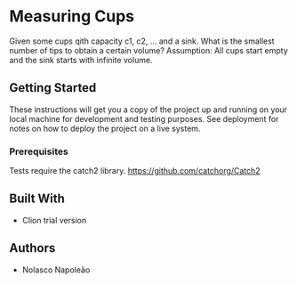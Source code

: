 # Measuring Cups

Given some cups qith capacity c1, c2, ... and a sink.
What is the smallest number of tips to obtain a certain volume?
Assumption: All cups start empty and the sink starts with infinite volume.

## Getting Started

These instructions will get you a copy of the project up and running on your local machine for development and testing purposes. See deployment for notes on how to deploy the project on a live system.

### Prerequisites

Tests require the catch2 library.
https://github.com/catchorg/Catch2

## Built With

* Clion trial version

## Authors

* Nolasco Napoleão
